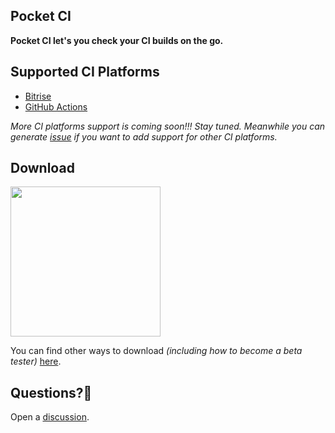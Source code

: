 ## Pocket CI

**Pocket CI let's you check your CI builds on the go.**

## Supported CI Platforms

- [Bitrise](https://www.bitrise.io)
- [GitHub Actions](https://github.com/features/actions)

_More CI platforms support is coming soon!!! Stay tuned. Meanwhile you can generate [issue](https://github.com/kevalpatel2106/pocket-ci/issues/new) if you want to add support for other CI platforms._

## Download

<a href="https://play.google.com/store/apps/details?id=com.kevalpatel2106.pocketci" target="_blank">
<img src="https://play.google.com/intl/en_gb/badges/static/images/badges/en_badge_web_generic.png" width=240 />
</a>

You can find other ways to download _(including how to become a beta tester)_ [here](./download.md).

## Questions?🤔

Open a [discussion](https://github.com/kevalpatel2106/pocket-ci/discussions/new?category=q-a).
